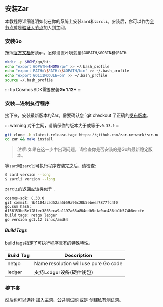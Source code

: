 ## 安装Zar

本教程将详细说明如何在你的系统上安装`zard`和`zarcli`。安装后，你可以作为[全节点](./join-mainnet.md)或是[验证人节点](./validators/validator-setup.md)加入到主网。

### 安装Go

按照[官方文档](https://golang.org/doc/install)安装`go`。记得设置环境变量`$GOPATH`,`$GOBIN`和`$PATH`:

```bash
mkdir -p $HOME/go/bin
echo "export GOPATH=$HOME/go" >> ~/.bash_profile
echo "export PATH=\$PATH:\$GOPATH/bin" >> ~/.bash_profile
echo "export GO111MODULE=on" >> ~/.bash_profile
source ~/.bash_profile
```

::: tip
Cosmos SDK需要安装**Go 1.12+**
:::

### 安装二进制执行程序

接下来，安装最新版本的Zar。需要确认您 `git checkout 了正确的[发布版本](https://github.com/Fantom-foundation/cosmos-sdk/releases)。

::: warning
对于主网，请确保你的版本大于或等于`v0.33.0`
:::

```bash
git clone -b <latest-release-tag> https://github.com/zar-network/zar-network
cd zar && make install
```

> *注意*: 如果在这一步中出现问题，请检查你是否安装的是Go的最新稳定版本。

等`zard`和`zarcli`可执行程序安装完之后，请检查:

```bash
$ zard version --long
$ zarcli version --long
```

`zarcli`的返回应该类似于：

```
cosmos-sdk: 0.33.0
git commit: 7b4104aced52aa5b59a96c28b5ebeea7877fc4f0
go.sum hash: d156153bd5e128fec3868eca9a1397a63a864edb5cfa0ac486db1b574b8eecfe
build tags: netgo ledger
go version go1.12 linux/amd64
```

##### Build Tags

build tags指定了可执行程序具有的特殊特性。

| Build Tag | Description                                     |
| --------- | ----------------------------------------------- |
| netgo     | Name resolution will use pure Go code           |
| ledger    | 支持Ledger设备(硬件钱包) |

### 接下来
然后你可以选择 加入[主网](./join-mainnet.md)、[公共测试网](./join-testnet.md) 或是 [创建私有测试网](./deploy-testnet.md)。
